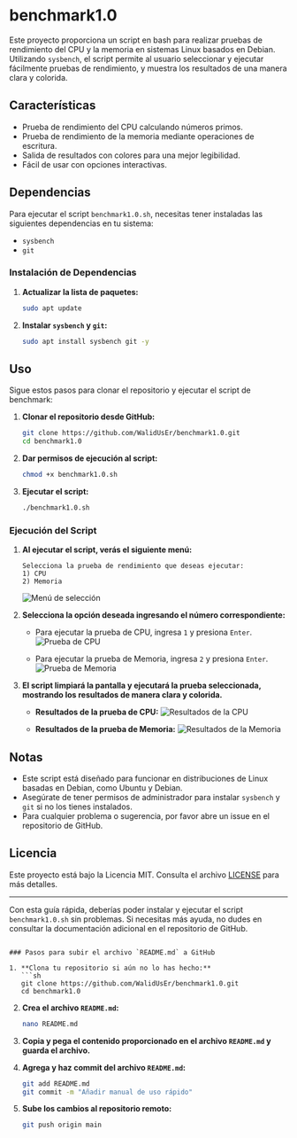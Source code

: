 # benchmark1.0

Este proyecto proporciona un script en bash para realizar pruebas de rendimiento del CPU y la memoria en sistemas Linux basados en Debian. Utilizando `sysbench`, el script permite al usuario seleccionar y ejecutar fácilmente pruebas de rendimiento, y muestra los resultados de una manera clara y colorida.

## Características

- Prueba de rendimiento del CPU calculando números primos.
- Prueba de rendimiento de la memoria mediante operaciones de escritura.
- Salida de resultados con colores para una mejor legibilidad.
- Fácil de usar con opciones interactivas.

## Dependencias

Para ejecutar el script `benchmark1.0.sh`, necesitas tener instaladas las siguientes dependencias en tu sistema:

- `sysbench`
- `git`

### Instalación de Dependencias

1. **Actualizar la lista de paquetes:**
   ```sh
   sudo apt update
   ```

2. **Instalar `sysbench` y `git`:**
   ```sh
   sudo apt install sysbench git -y
   ```

## Uso

Sigue estos pasos para clonar el repositorio y ejecutar el script de benchmark:

1. **Clonar el repositorio desde GitHub:**
   ```sh
   git clone https://github.com/WalidUsEr/benchmark1.0.git
   cd benchmark1.0
   ```

2. **Dar permisos de ejecución al script:**
   ```sh
   chmod +x benchmark1.0.sh
   ```

3. **Ejecutar el script:**
   ```sh
   ./benchmark1.0.sh
   ```

### Ejecución del Script

1. **Al ejecutar el script, verás el siguiente menú:**

   ```plaintext
   Selecciona la prueba de rendimiento que deseas ejecutar:
   1) CPU
   2) Memoria
   ```

   ![Menú de selección](https://path_to_image/image1.png)

2. **Selecciona la opción deseada ingresando el número correspondiente:**

   - Para ejecutar la prueba de CPU, ingresa `1` y presiona `Enter`.
     ![Prueba de CPU](https://path_to_image/image2.png)

   - Para ejecutar la prueba de Memoria, ingresa `2` y presiona `Enter`.
     ![Prueba de Memoria](https://path_to_image/image3.png)

3. **El script limpiará la pantalla y ejecutará la prueba seleccionada, mostrando los resultados de manera clara y colorida.**

   - **Resultados de la prueba de CPU:**
     ![Resultados de la CPU](https://path_to_image/image4.png)

   - **Resultados de la prueba de Memoria:**
     ![Resultados de la Memoria](https://path_to_image/image5.png)

## Notas

- Este script está diseñado para funcionar en distribuciones de Linux basadas en Debian, como Ubuntu y Debian.
- Asegúrate de tener permisos de administrador para instalar `sysbench` y `git` si no los tienes instalados.
- Para cualquier problema o sugerencia, por favor abre un issue en el repositorio de GitHub.

## Licencia

Este proyecto está bajo la Licencia MIT. Consulta el archivo [LICENSE](LICENSE) para más detalles.

---

Con esta guía rápida, deberías poder instalar y ejecutar el script `benchmark1.0.sh` sin problemas. Si necesitas más ayuda, no dudes en consultar la documentación adicional en el repositorio de GitHub.
```

### Pasos para subir el archivo `README.md` a GitHub

1. **Clona tu repositorio si aún no lo has hecho:**
   ```sh
   git clone https://github.com/WalidUsEr/benchmark1.0.git
   cd benchmark1.0
   ```

2. **Crea el archivo `README.md`:**
   ```sh
   nano README.md
   ```

3. **Copia y pega el contenido proporcionado en el archivo `README.md` y guarda el archivo.**

4. **Agrega y haz commit del archivo `README.md`:**
   ```sh
   git add README.md
   git commit -m "Añadir manual de uso rápido"
   ```

5. **Sube los cambios al repositorio remoto:**
   ```sh
   git push origin main
   ```
